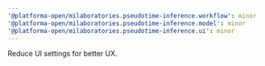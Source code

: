 ```yaml
---
'@platforma-open/milaboratories.pseudotime-inference.workflow': minor
'@platforma-open/milaboratories.pseudotime-inference.model': minor
'@platforma-open/milaboratories.pseudotime-inference.ui': minor
---
```


Reduce UI settings for better UX.
